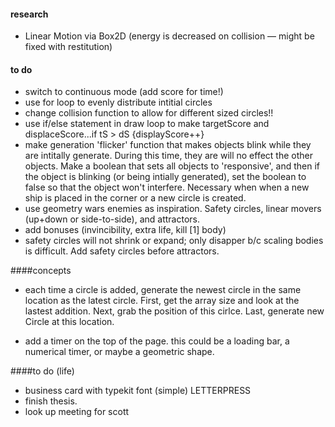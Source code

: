 #### research

- Linear Motion via Box2D (energy is decreased on collision — might be fixed with restitution)

#### to do
- switch to continuous mode (add score for time!)
- use for loop to evenly distribute intitial circles
- change collision function to allow for different sized circles!!
- use if/else statement in draw loop to make targetScore and displaceScore...if tS > dS {displayScore++}
- make generation 'flicker' function that makes objects blink while they are intitally generate. During this time, they are will no effect the other objects. Make a boolean that sets all objects to 'responsive', and then if the object is blinking (or being intially generated), set the boolean to false so that the object won't interfere. Necessary when when a new ship is placed in the corner or a new circle is created.
- use geometry wars enemies as inspiration. Safety circles, linear movers (up+down or side-to-side), and attractors.
- add bonuses (invincibility, extra life, kill [1] body)
- safety circles will not shrink or expand; only disapper b/c scaling bodies is difficult. Add safety circles before attractors.


####concepts

- each time a circle is added, generate the newest circle in the same location as the latest circle. First, get the array size and look at the lastest addition. Next, grab the position of this cirlce. Last, generate new Circle at this location.

- add a timer on the top of the page. this could be a loading bar, a numerical timer, or maybe a geometric shape.

####to do (life)

- business card with typekit font (simple) LETTERPRESS
- finish thesis.
- look up meeting for scott
